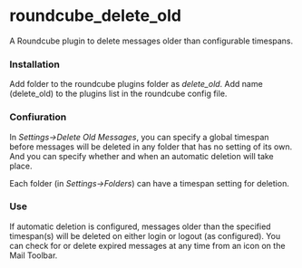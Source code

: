 # roundcube_delete_old
A Roundcube plugin to delete messages older than configurable timespans.

### Installation
Add folder to the roundcube plugins folder as *delete_old*.
Add name (delete_old) to the plugins list in the roundcube config file.

### Confiuration
In *Settings->Delete Old Messages*, you can specify a global timespan before messages will be deleted in any folder that has no setting of its own. And you can specify whether and when an automatic deletion will take place.

Each folder (in *Settings->Folders*) can have a timespan setting for deletion.

### Use
If automatic deletion is configured, messages older than the specified timespan(s) will be deleted on either login or logout (as configured). You can check for or delete expired messages at any time from an icon on the Mail Toolbar.
